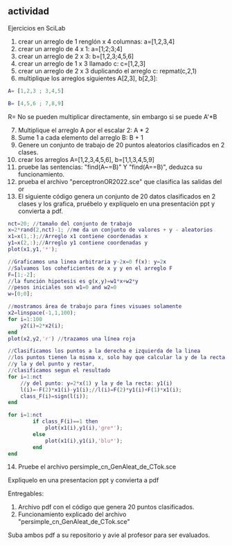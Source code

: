 ## actividad 

Ejercicios en SciLab

1. crear un arreglo de 1 renglón x 4 columnas: a=[1,2,3,4]
2. crear un arreglo de 4 x 1: a=[1;2;3;4]
3. crear un arreglo de 2 x 3: b=[1,2,3;4,5,6]
4. crear un arreglo de 1 x 3 llamado c: c=[1,2,3]
5. crear un arreglo de 2 x 3 duplicando el arreglo c: repmat(c,2,1)
6. multiplique los arreglos siguientes A[2,3], b[2,3]:

```matlab
A= [1,2,3 ; 3,4,5]

B= [4,5,6 ; 7,8,9]
```


R= No se pueden multiplicar directamente, sin embargo si se puede A'*B

7. Multiplique el arreglo A por el escalar 2: A * 2
8. Sume 1 a cada elemento del arreglo B:  B + 1
9. Genere un conjunto de trabajo de 20 puntos aleatorios clasificados en 2 clases.
10. crear los arreglos A=[1,2,3,4,5,6], b=[1,1,3,4,5,9]
11. pruebe las sentencias: "find(A~=B)" Y "find(A\==B)", deduzca su funcionamiento.
12. prueba el archivo "perceptronOR2022.sce" que clasifica las salidas del or
13. El siguiente código genera un conjunto de 20 datos clasificados en 2 clases y los grafica, pruébelo y explíquelo en una presentación ppt y convierta a pdf. 

```matlab
nct=20; //tamaño del conjunto de trabajo
x=2*rand(2,nct)-1; //me da un conjunto de valores + y - aleatorios
x1=x(1,:);//Arreglo x1 contiene coordenadas x
y1=x(2,:);//Arreglo y1 contiene coordenadas y
plot(x1,y1,'*');

//Graficamos una linea arbitraria y-2x=0 f(x): y=2x
//Salvamos los coheficientes de x y y en el arreglo F
F=[1;-2];
//la función hipotesis es g(x,y)=w1*x+w2*y 
//pesos iniciales son w1=0 and w2=0
w=[0;0];

//mostramos área de trabajo para fines visuaes solamente
x2=linspace(-1,1,100);
for i=1:100
    y2(i)=2*x2(i);
end
plot(x2,y2,'r') //trazamos una línea roja

//Clasificamos los puntos a la derecha e izquierda de la linea
//los puntos tienen la misma x, solo hay que calcular la y de la recta
//y la y del punto y restar,
//clasificamos segun el resultado
for i=1:nct
    //y del punto: y=2*x(1) y la y de la recta: y1(i)
    l(i)=-F(2)*x1(i)-y1(i);//l(i)=F(2)*y1(i)+F(1)*x1(i);
    class_F(i)=sign(l(i));  
end

for i=1:nct
        if class_F(i)==1 then
            plot(x1(i),y1(i),'gre*');
        else
            plot(x1(i),y1(i),'blu*');    
        end
end
```

14. Pruebe el archivo persimple_cn_GenAleat_de_CTok.sce

Expliquelo en una presentacion ppt y convierta a pdf

Entregables:
1. Archivo pdf con el código que genera 20 puntos clasificados.
2. Funcionamiento explicado del archivo "persimple_cn_GenAleat_de_CTok.sce"

Suba ambos pdf a su repositorio y avie al profesor para ser evaluados.